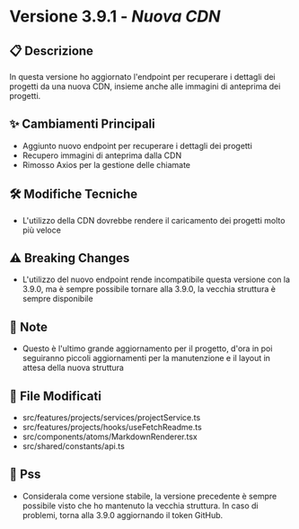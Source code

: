 # Versione 3.9.1 - _Nuova CDN_

## 📋 Descrizione

In questa versione ho aggiornato l'endpoint per recuperare i dettagli dei progetti da una nuova CDN, insieme anche alle immagini di anteprima dei progetti.

## ✨ Cambiamenti Principali

- Aggiunto nuovo endpoint per recuperare i dettagli dei progetti
- Recupero immagini di anteprima dalla CDN
- Rimosso Axios per la gestione delle chiamate

## 🛠️ Modifiche Tecniche

- L'utilizzo della CDN dovrebbe rendere il caricamento dei progetti molto più veloce

## ⚠️ Breaking Changes

- L'utilizzo del nuovo endpoint rende incompatibile questa versione con la 3.9.0, ma è sempre possibile tornare alla 3.9.0, la vecchia struttura è sempre disponibile

## 📝 Note

- Questo è l'ultimo grande aggiornamento per il progetto, d'ora in poi seguiranno piccoli aggiornamenti per la manutenzione e il layout in attesa della nuova struttura

## 🔗 File Modificati

- src/features/projects/services/projectService.ts
- src/features/projects/hooks/useFetchReadme.ts
- src/components/atoms/MarkdownRenderer.tsx
- src/shared/constants/api.ts

## 🐾 Pss

- Considerala come versione stabile, la versione precedente è sempre possibile visto che ho mantenuto la vecchia struttura. In caso di problemi, torna alla 3.9.0 aggiornando il token GitHub.

